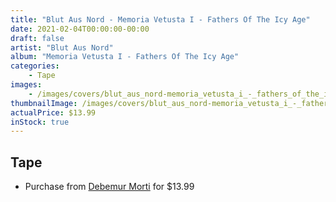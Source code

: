 ```yaml
---
title: "Blut Aus Nord - Memoria Vetusta I - Fathers Of The Icy Age"
date: 2021-02-04T00:00:00-00:00
draft: false
artist: "Blut Aus Nord"
album: "Memoria Vetusta I - Fathers Of The Icy Age"
categories:
    - Tape
images:
    - /images/covers/blut_aus_nord-memoria_vetusta_i_-_fathers_of_the_icy_age.jpg
thumbnailImage: /images/covers/blut_aus_nord-memoria_vetusta_i_-_fathers_of_the_icy_age-thumb.jpg
actualPrice: $13.99
inStock: true
---
```


## Tape
* Purchase from [Debemur Morti](https://debemurmorti.aisamerch.com/item/99594) for $13.99
